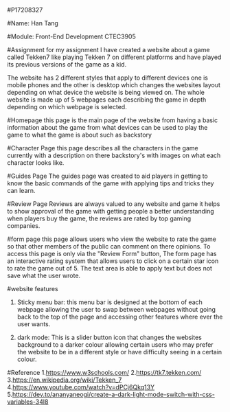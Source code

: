 #P17208327

#Name: Han Tang

#Module: Front-End Development CTEC3905

#Assignment
for my assignment I have created a website about a game called Tekken7
like playing Tekken 7 on different platforms and have played its previous versions of the game as a kid.

The website has 2 different styles that apply to different devices one is mobile phones and the other is desktop which changes the websites layout depending on what device the website is being viewed on. The whole website is made up of 5 webpages each describing the game in depth depending on which webpage is selected.

#Homepage
this page is the main page of the website from having a basic information about the game from what devices can
be used to play the game to what the game is about such as backstory

#Character Page
this page describes all the characters in the game currently with a description on there backstory's with images on what each character looks like.

#Guides Page
The guides page was created to aid players in getting to know the basic commands of the game with applying tips and tricks they
can learn.

#Review Page
Reviews are always valued to any website and game it helps to show approval of the game with getting people a better understanding
when players buy the game, the reviews are rated by top gaming companies.

#form page
this page allows users who view the website to rate the game so that other members of the public can comment on there opinions. To access this page is only via the "Review Form" button, The form page has an interactive rating system that allows users to click on a certain star icon to rate the game out of 5. The text area is able to apply text but does not save what the user wrote.

#website features
1. Sticky menu bar: this menu bar is designed at the bottom of each webpage allowing the user to swap between webpages without going back to the top of the page and accessing other features where ever the user wants.

2. dark mode: This is a slider button icon that changes the websites background to a darker colour allowing certain users who may prefer the website to be in a different style or have difficulty seeing in a certain colour.

#Reference
1.https://www.w3schools.com/
2.https://tk7.tekken.com/
3.https://en.wikipedia.org/wiki/Tekken_7
4.https://www.youtube.com/watch?v=dPCj6Qkq13Y
5.https://dev.to/ananyaneogi/create-a-dark-light-mode-switch-with-css-variables-34l8

